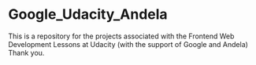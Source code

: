 # Google_Udacity_Andela
This is a repository for the projects associated with the Frontend Web Development Lessons at Udacity (with the support of Google and Andela)
Thank you.
